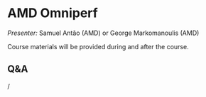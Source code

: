 # AMD Omniperf

<!-- Cannot do in full italics as the ã is misplaced which is likely an mkdocs bug. -->
*Presenter:* Samuel Antão (AMD) or George Markomanoulis (AMD)

Course materials will be provided during and after the course.

<!--
<video src="https://462000265.lumidata.eu/4day-20240423/recordings/4_08_AMD_Omniperf.mp4" controls="controls">
</video>
-->

<!--
Temporary location of materials (for the lifetime of the training project):

-   Slides: `/project/project_465001098/Slides/AMD/session-5-tutorial_omniperf.pdf`
-->

<!--
Materials on the web:

-   [Slides on the web](https://462000265.lumidata.eu/4day-20240423/files/LUMI-4day-20231003-4_08_AMD_Omniperf.pdf)

Archived materials on LUMI:

-   Slides: `/appl/local/training/4day-20240423/files/LUMI-4day-20231003-4_06_AMD_Omnitrace.pdf`

-   Recording: `/appl/local/training/4day-20240423/recordings/4_08_AMD_Omniperf.mp4`
-->


## Q&A

/
